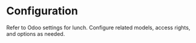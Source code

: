 # Configuration

Refer to Odoo settings for lunch. Configure related models, access rights, and options as needed.

